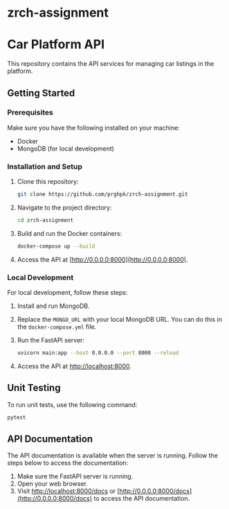 # zrch-assignment
# Car Platform API

This repository contains the API services for managing car listings in the platform.

## Getting Started

### Prerequisites

Make sure you have the following installed on your machine:

- Docker
- MongoDB (for local development)

### Installation and Setup

1. Clone this repository:

    ```bash
    git clone https://github.com/prghpk/zrch-assignment.git
    ```

2. Navigate to the project directory:

    ```bash
    cd zrch-assignment
    ```

3. Build and run the Docker containers:

    ```bash
    docker-compose up --build
    ```

4. Access the API at [http://0.0.0.0:8000](http://0.0.0.0:8000).

### Local Development

For local development, follow these steps:

1. Install and run MongoDB.

2. Replace the `MONGO_URL` with your local MongoDB URL. You can do this in the `docker-compose.yml` file.

3. Run the FastAPI server:

    ```bash
    uvicorn main:app --host 0.0.0.0 --port 8000 --reload
    ```

4. Access the API at [http://localhost:8000](http://localhost:8000).

## Unit Testing

To run unit tests, use the following command:

```bash
pytest
```
## API Documentation

The API documentation is available when the server is running. Follow the steps below to access the documentation:

1. Make sure the FastAPI server is running.
2. Open your web browser.
3. Visit [http://localhost:8000/docs](http://localhost:8000/docs) or [http://0.0.0.0:8000/docs](http://0.0.0.0:8000/docs) to access the API documentation.
